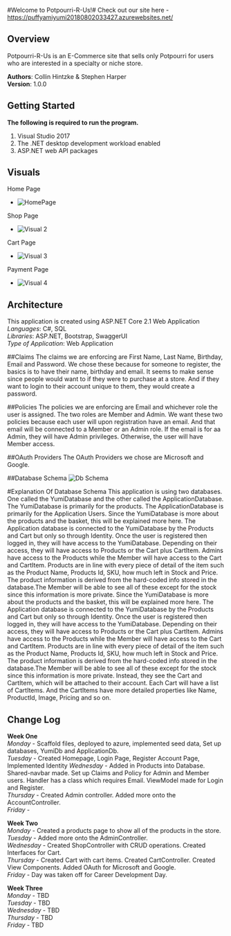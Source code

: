 #Welcome to Potpourri-R-Us!#
Check out our site here - https://puffyamiyumi20180802033427.azurewebsites.net/

## Overview
Potpourri-R-Us is an E-Commerce site that sells only Potpourri for users who are interested in a specialty or niche store.

**Authors**: Collin Hintzke & Stephen Harper<br />
**Version**: 1.0.0

## Getting Started
**The following is required to run the program.**
1. Visual Studio 2017 
2. The .NET desktop development workload enabled
3. ASP.NET web API packages

## Visuals
Home Page
- ![HomePage](asset/PotpourriHome.JPG)

Shop Page
- ![Visual 2](asset/PotpourriShop.JPG)

Cart Page
- ![Visual 3](asset/PotpourriCart.JPG)

Payment Page
- ![Visual 4](asset/PotpourriPayment.JPG)

## Architecture
This application is created using ASP.NET Core 2.1 Web Application <br />
*Languages*: C#, SQL <br />
*Libraries*: ASP.NET, Bootstrap, SwaggerUI <br />
*Type of Application*: Web Application <br />

##Claims
The claims we are enforcing are First Name, Last Name, Birthday, Email and Password. We chose these because for someone to register, the basics is to have their name, birthday and email. It seems to make sense since people would want to if they were to purchase at a store. And if they want to login to their account unique to them, they would create a password.

##Policies
The policies we are enforcing are Email and whichever role the user is assigned. The two roles are Member and Admin. We want these two policies because each user will upon registration have an email. And that email will be connected to a Member or an Admin role. If the email is for aa Admin, they will have Admin privileges. Otherwise, the user will have Member access.

##OAuth Providers
The OAuth Providers we chose are Microsoft and Google.

##Database Schema
![Db Schema](~/asset/PotpourriDbSchema.png)

#Explanation Of Database Schema
This application is using two databases. One called the YumiDatabase and the other called the ApplicationDatabase. The YumiDatabase is primarily for the products. The ApplicationDatabase is primarily for the Application Users.
Since the YumiDatabase is more about the products and the basket, this will be explained more here. The Application database is connected to the YumiDatabase by the Products and Cart but only so through Identity. Once the user is registered then logged in, they will have access to the YumiDatabase. Depending on their access, they will have access to Products or the Cart plus CartItem. Admins have access to the Products while the Member will have access to the Cart and CartItem. Products are in line with every piece of detail of the item such as the Product Name, Products Id, SKU, how much left in Stock and Price.  The product information is derived from the hard-coded info stored in the database.The Member will be able to see all of these except for the stock since this information is more private.
Since the YumiDatabase is more about the products and the basket, this will be explained more here. The Application database is connected to the YumiDatabase by the Products and Cart but only so through Identity. Once the user is registered then logged in, they will have access to the YumiDatabase. 
Depending on their access, they will have access to Products or the Cart plus CartItem. Admins have access to the Products while the Member will have access to the Cart and CartItem. Products are in line with every piece of detail of the item such as the Product Name, Products Id, SKU, how much left in Stock and Price.  The product information is derived from the hard-coded info stored in the database.The Member will be able to see all of these except for the stock since this information is more private.
Instead, they see the Cart and CartItem, which will be attached to their account. Each Cart will have a list of CartItems. And the CartItems have more detailed properties like Name, ProductId, Image, Pricing and so on.

## Change Log
**Week One** <br />
*Monday* - Scaffold files, deployed to azure, implemented seed data, Set up databases, YumiDb and ApplicationDb.<br />
*Tuesday* - Created Homepage, Login Page, Register Account Page, Implemented Identity
*Wednesday* - Added in Products into Database. Shared-navbar made. Set up Claims and Policy for Admin and Member users. Handler has a class which requires Email. ViewModel made for Login and Register.<br /> 
*Thursday* - Created Admin controller. Added more onto the AccountController.<br />
*Friday* - <br />

**Week Two** <br />
*Monday* - Created a products page to show all of the products in the store.<br />
*Tuesday* - Added more onto the AdminController.<br />
*Wednesday* - Created ShopController with CRUD operations. Created Interfaces for Cart. <br />
*Thursday* - Created Cart with cart items. Created CartController. Created View Components. Added OAuth for Microsoft and Google.<br />
*Friday* - Day was taken off for Career Development Day.

**Week Three** <br />
*Monday* - TBD <br />
*Tuesday* - TBD <br />
*Wednesday* - TBD <br />
*Thursday* - TBD <br />
*Friday* - TBD <br />
